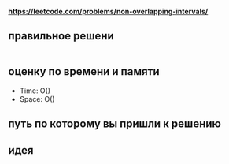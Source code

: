 **https://leetcode.com/problems/non-overlapping-intervals/**

## правильное решени
```python
```

## оценку по времени и памяти
- Time: O()
- Space: O()

## путь по которому вы пришли к решению


## идея
